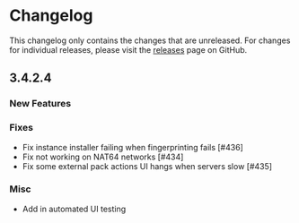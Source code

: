 # Changelog

This changelog only contains the changes that are unreleased. For changes for individual releases, please visit the
[releases](https://github.com/ATLauncher/ATLauncher/releases) page on GitHub.

## 3.4.2.4

### New Features

### Fixes
- Fix instance installer failing when fingerprinting fails [#436]
- Fix not working on NAT64 networks [#434]
- Fix some external pack actions UI hangs when servers slow [#435]

### Misc
- Add in automated UI testing
